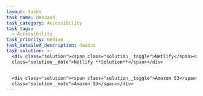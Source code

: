 ```yaml
---
layout: tasks
task_name: dasdasd
task_category: Accessibility
task_tags:
  - Accessibility
task_priority: medium
task_detailed_description: dasdas
task_solution: >-
  <div class="solution"><span class="solution__toggle">Netlify</span><span
  class="solution__note">Netlify **Solution**</span></div>


  <div class="solution"><span class="solution__toggle">Amazon S3</span><span
  class="solution__note">Amazon S3</span></div>
---
```


